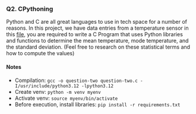 ### Q2. CPythoning

Python and C are all great languages to use in tech space for a number of reasons. In this project, we have data entries from a temperature sensor in this [file](https://drive.google.com/file/d/1eHqz-hVjPmWi4KExGTy_M6UC_5Ov34-9/view?usp=sharing), you are required to write a C Program that uses Python libraries and functions to determine the mean temperature, mode temperature, and the standard deviation. (Feel free to research on these statistical terms and how to compute the values)

#### Notes
- Compilation: ```gcc -o question-two question-two.c -I/usr/include/python3.12 -lpython3.12```
- Create venv: ```python -m venv myenv```
- Activate venv: ```source myenv/bin/activate```
- Before execution, install libraries: ```pip install -r requirements.txt```